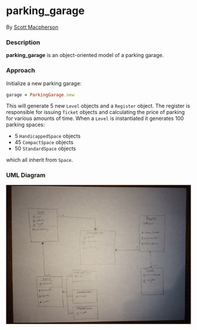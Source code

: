# parking_garage
By [Scott Macpherson](https://github.com/scottmacphersonmusic)
### Description
**parking_garage** is an object-oriented model of a parking garage.
### Approach
Initialize a new parking garage:
```ruby
garage = ParkingGarage.new
```
This will generate 5 new `Level` objects and a `Register` object.  The register is responsible for issuing `Ticket` objects and calculating the price of parking for various amounts of time.  When a `Level` is instantiated it generates 100 parking spaces:
- 5 `HandicappedSpace` objects
- 45 `CompactSpace` objects
- 50 `StandardSpace` objects

which all inherit from `Space`.

### UML Diagram
![UML Diagram](uml_diagram.JPG)
